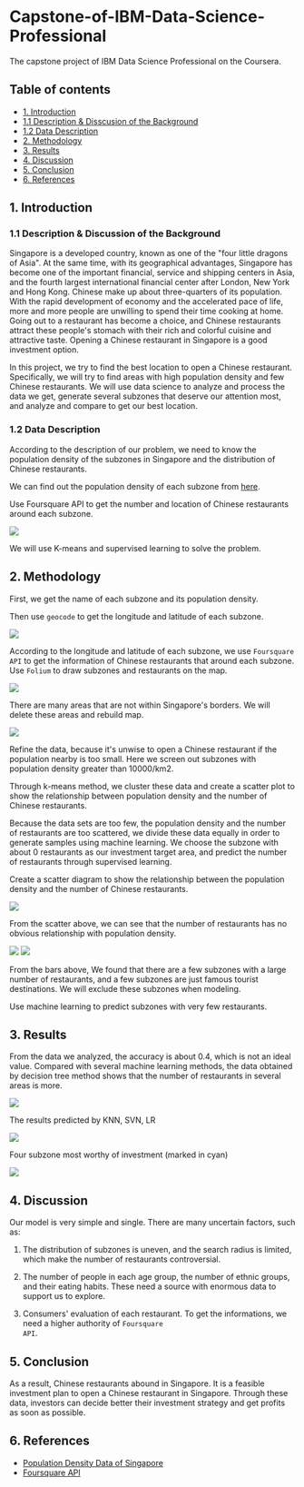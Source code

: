 # Capstone-of-IBM-Data-Science-Professional
The capstone project of IBM Data Science Professional on the Coursera.
## Table of contents
* [1. Introduction](#Introduction)
 * [1.1 Description & Disscusion of the Background](#Description)
 * [1.2 Data Description](#Data)
* [2. Methodology](#Methodology)
* [3. Results](#Results)
* [4. Discussion](#Discussion) 
* [5. Conclusion](#Conclusion)
* [6. References](#References)

## 1. Introduction <a name="Introduction"></a>
### 1.1 Description & Discussion of the Background<a name="Description"></a>
  Singapore is a developed country, known as one of the "four little dragons of Asia". At the same time, with its geographical advantages, Singapore has become one of the important financial, service and shipping centers in Asia, and the fourth largest international financial center after London, New York and Hong Kong. Chinese make up about three-quarters of its population. With the rapid development of economy and the accelerated pace of life, more and more people are unwilling to spend their time cooking at home. Going out to a restaurant has become a choice, and Chinese restaurants attract these people's stomach with their rich and colorful cuisine and attractive taste. Opening a Chinese restaurant in Singapore is a good investment option.

  In this project, we try to find the best location to open a Chinese restaurant. Specifically, we will try to find areas with high population density and few Chinese restaurants. We will use data science to analyze and process the data we get, generate several subzones that deserve our attention most, and analyze and compare to get our best location.

  ### 1.2 Data Description <a name="Data"></a>
  According to the description of our problem, we need to know the population density of the subzones in Singapore and the distribution of Chinese restaurants.

  We can find out the population density of each subzone from <a href="https://www.citypopulation.de/en/singapore/admin/">here</a>.
  
  Use Foursquare API to get the number and location of Chinese restaurants around each subzone.
  
  <img src='image\data_example.png'>

  We will use K-means and supervised learning to solve the problem.

  ## 2. Methodology<a name="Methodology"></a>
  First, we get the name of each subzone and its population density.

Then use <code>geocode</code> to get the longitude and latitude of each subzone.

<img src='image\subzone_location.png'>

According to the longitude and latitude of each subzone, we use <code>Foursquare API</code> to get the information of Chinese restaurants that around each subzone. Use <code>Folium</code> to draw subzones and restaurants on the map.

<img src='image\venues_map.png'>

There are many areas that are not within Singapore's borders. We will delete these areas and rebuild map.

<img src='image\venues_map_new.png'>

Refine the data, because it's unwise to open a Chinese restaurant if the population nearby is too small. Here we screen out subzones with population density greater than 10000/km2.

Through k-means method, we cluster these data and create a scatter plot to show the relationship between population density and the number of Chinese restaurants.

Because the data sets are too few, the population density and the number of restaurants are too scattered, we divide these data equally in order to generate samples using machine learning. We choose the subzone with about 0 restaurants as our investment target area, and predict the number of restaurants through supervised learning.

Create a scatter diagram to show the relationship between the population density and the number of Chinese restaurants.

<img src='image\scatter.png'>

From the scatter above, we can see that the number of restaurants has no obvious relationship with population density.

<img src='image\bar_population_density.png'>
 
<img src='image\bar_restaurant_number.png'>

From the bars above, We found that there are a few subzones with a large number of restaurants, and a few subzones are just famous tourist destinations. We will exclude these subzones when modeling.

Use machine learning to predict subzones with very few restaurants.

## 3. Results<a name="Results"></a>
From the data we analyzed, the accuracy is about 0.4, which is not an ideal value. Compared with several machine learning methods, the data obtained by decision tree method shows that the number of restaurants in several areas is more.

<img src='image\predNumber.png'>

The results predicted by KNN, SVN, LR

<img src='image\others_predNumber.png'>

Four subzone most worthy of investment (marked in cyan)

<img src='image\pred_venues_map_new.png'>

## 4. Discussion<a name="Discussion"></a>
Our model is very simple and single. There are many uncertain factors, such as:

1. The distribution of subzones is uneven, and the search radius is limited, which make the number of restaurants controversial.

2. The number of people in each age group, the number of ethnic groups, and their eating habits. These need a source with enormous data to support us to explore.

3. Consumers' evaluation of each restaurant. To get the informations, we need a higher authority of <code>Foursquare API</code>.

## 5. Conclusion<a name="Methodology"></a>
As a result, Chinese restaurants abound in Singapore. It is a feasible investment plan to open a Chinese restaurant in Singapore. Through these data, investors can decide better their investment strategy and get profits as soon as possible.

##  6. References<a name="References"></a>
* <a href="https://www.citypopulation.de/en/singapore/admin/">Population Density Data of Singapore</a>
* <a href="https://developer.foursquare.com/">Foursquare API</a>